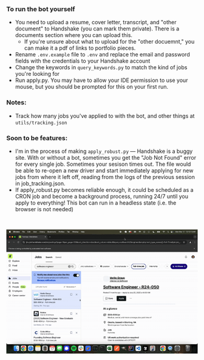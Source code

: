 ### To run the bot yourself
- You need to upload a resume, cover letter, transcript, and "other document" to Handshake (you can mark them private). There is a documents section where you can upload this.
  - If you're unsure about what to upload for the "other docuemnt," you can make it a pdf of links to portfolio pieces.
- Rename `.env.example` file to `.env` and replace the email and password fields with the credentials to your Handshake account
- Change the keywords in `query_keywords.py` to match the kind of jobs you're looking for
- Run apply.py. You may have to allow your IDE permission to use your mouse, but you should be prompted for this on your first run.

### Notes:
- Track how many jobs you've applied to with the bot, and other things at `utils/tracking.json`

### Soon to be features:
- I'm in the process of making `apply_robust.py` — Handshake is a buggy site. With or without a bot, sometimes you get the "Job Not Found" error for every single job. Sometimes your sesison times out. The file would be able to re-open a new driver and start immediately applying for new jobs from where it left off, reading from the logs of the previous session in job_tracking.json.
- If apply_robust.py becomes reliable enough, it could be scheduled as a CRON job and become a background process, running 24/7 until you apply to everything! This bot can run in a headless state (i.e. the browser is not needed)

<br>

![Handshake Bot Demo](assets/handshake_bot.gif)